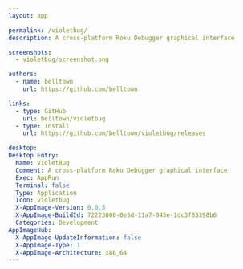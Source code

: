 ```yaml
---
layout: app

permalink: /violetbug/
description: A cross-platform Roku Debugger graphical interface

screenshots:
  - violetbug/screenshot.png

authors:
  - name: belltown
    url: https://github.com/belltown

links:
  - type: GitHub
    url: belltown/violetbug
  - type: Install
    url: https://github.com/belltown/violetbug/releases

desktop:
Desktop Entry:
  Name: VioletBug
  Comment: A cross-platform Roku Debugger graphical interface
  Exec: AppRun
  Terminal: false
  Type: Application
  Icon: violetbug
  X-AppImage-Version: 0.0.5
  X-AppImage-BuildId: 72223000-0e5d-11a7-045e-1dc3f83398b6
  Categories: Development
AppImageHub:
  X-AppImage-UpdateInformation: false
  X-AppImage-Type: 1
  X-AppImage-Architecture: x86_64
---
```

